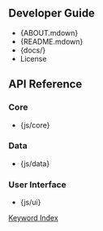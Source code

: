 <!-- setting special stuff for use in a frameset -->
<base target="content">
<link rel="stylesheet" type="text/css" href="contents.css">

<!-- markdown-based, put anything you want -->
<!-- replace {path} to match your project -->
<!-- works with joDoc autolink, so can manually -->
<!-- put keywords from docs directly here, like -->
<!-- "License" below  -->
Developer Guide
---------------

- {ABOUT.mdown}
- {README.mdown}
- {docs/}
- License

API Reference
-------------

### Core
- {js/core}

### Data
- {js/data}

### User Interface
- {js/ui}

[Keyword Index](./_index.html)
